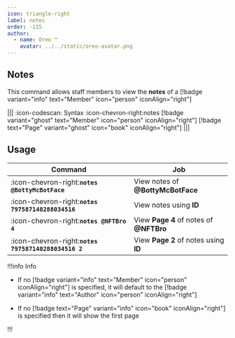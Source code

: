 ```yaml
---
icon: triangle-right
label: notes
order: -115
author:
  - name: Oreo ™
    avatar: ../../static/oreo-avatar.png
---
```


## Notes

This command allows staff members to view the **notes** of a [!badge variant="info" text="Member" icon="person" iconAlign="right"]

||| :icon-codescan: Syntax
:icon-chevron-right:notes [!badge variant="ghost" text="Member" icon="person" iconAlign="right"] [!badge text="Page" variant="ghost" icon="book" iconAlign="right"]
|||

## Usage

| Command                                              | Job                                     |
| ---------------------------------------------------- | --------------------------------------- |
| :icon-chevron-right:**`notes @BottyMcBotFace`**      | View notes of **@BottyMcBotFace**       |
| :icon-chevron-right:**`notes 797587140288034516`**   | View notes using **ID**                 |
| :icon-chevron-right:**`notes @NFTBro 4`**            | View **Page 4** of notes of **@NFTBro** |
| :icon-chevron-right:**`notes 797587140288034516 2`** | View **Page 2** of notes using **ID**   |

!!!info Info

- If no [!badge variant="info" text="Member" icon="person" iconAlign="right"] is specified, it will default to the [!badge variant="info" text="Author" icon="person" iconAlign="right"]

- If no [!badge text="Page" variant="info" icon="book" iconAlign="right"] is specified then it will show the first page

!!!
